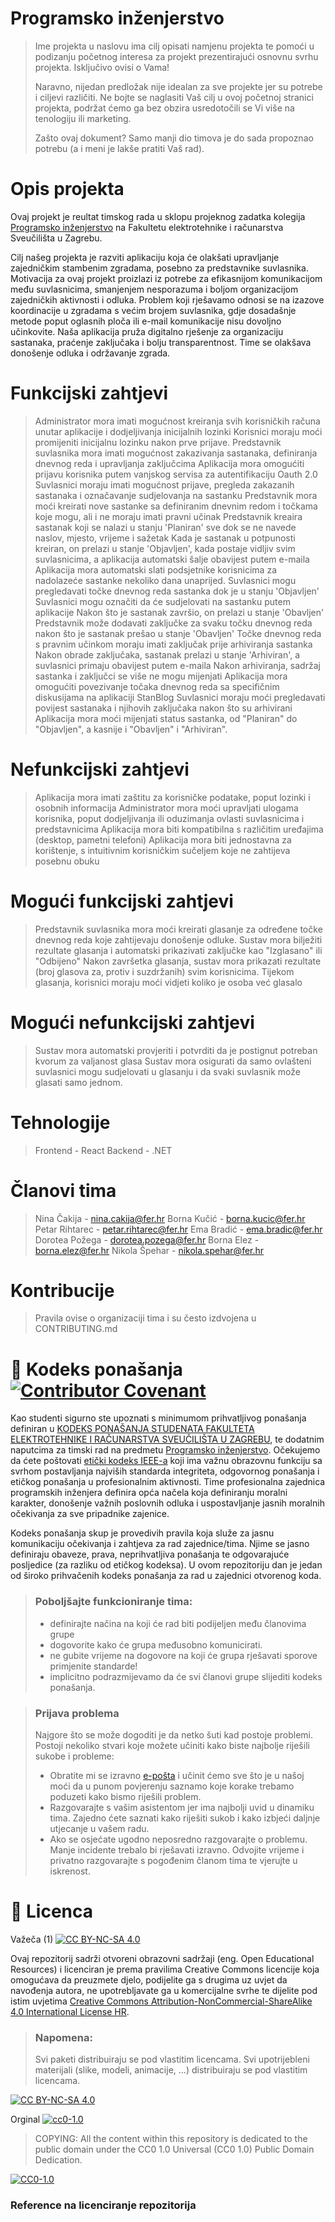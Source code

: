 # Programsko inženjerstvo

> Ime projekta u naslovu ima cilj opisati namjenu projekta te pomoći u podizanju početnog interesa za projekt prezentirajući osnovnu svrhu projekta.
> Isključivo ovisi o Vama!
> 
> Naravno, nijedan predložak nije idealan za sve projekte jer su potrebe i ciljevi različiti. Ne bojte se naglasiti Vaš cilj u ovoj početnoj stranici projekta, podržat ćemo ga bez obzira usredotočili se Vi više na tenologiju ili marketing.
> 
> Zašto ovaj dokument? Samo manji dio timova je do sada propoznao potrebu (a i meni je lakše pratiti Vaš rad).  

# Opis projekta
Ovaj projekt je reultat timskog rada u sklopu projeknog zadatka kolegija [Programsko inženjerstvo](https://www.fer.unizg.hr/predmet/proinz) na Fakultetu elektrotehnike i računarstva Sveučilišta u Zagrebu. 

Cilj našeg projekta je razviti aplikaciju koja će olakšati upravljanje zajedničkim stambenim zgradama, posebno za predstavnike suvlasnika. Motivacija za ovaj projekt proizlazi iz potrebe za efikasnijom komunikacijom među suvlasnicima, smanjenjem nesporazuma i boljom organizacijom zajedničkih aktivnosti i odluka. Problem koji rješavamo odnosi se na izazove koordinacije u zgradama s većim brojem suvlasnika, gdje dosadašnje metode poput oglasnih ploča ili e-mail komunikacije nisu dovoljno učinkovite. Naša aplikacija pruža digitalno rješenje za organizaciju sastanaka, praćenje zaključaka i bolju transparentnost. Time se olakšava donošenje odluka i održavanje zgrada.

# Funkcijski zahtjevi
>Administrator mora imati mogućnost kreiranja svih korisničkih računa unutar aplikacije i dodjeljivanja inicijalnih lozinki​
>Korisnici moraju moći promijeniti inicijalnu lozinku nakon prve prijave.
>Predstavnik suvlasnika mora imati mogućnost zakazivanja sastanaka, definiranja dnevnog reda i upravljanja zaključcima​
>Aplikacija mora omogućiti prijavu korisnika putem vanjskog servisa za autentifikaciju Oauth 2.0
>Suvlasnici moraju imati mogućnost prijave, pregleda zakazanih sastanaka i označavanje sudjelovanja na sastanku
>Predstavnik mora moći kreirati nove sastanke sa definiranim dnevnim redom i točkama koje mogu, ali i ne moraju imati pravni učinak 
>Predstavnik kreaira sastanak koji se nalazi u stanju 'Planiran' sve dok se ne navede naslov, mjesto, vrijeme i sažetak
>Kada je sastanak u potpunosti kreiran, on prelazi u stanje 'Objavljen', kada postaje vidljiv svim suvlasnicima, a aplikacija automatski šalje obavijest putem e-maila​
>Aplikacija mora automatski slati podsjetnike korisnicima za nadolazeće sastanke nekoliko dana unaprijed.
>Suvlasnici mogu pregledavati točke dnevnog reda sastanka dok je u stanju 'Objavljen'​
>Suvlasnici mogu označiti da će sudjelovati na sastanku putem aplikacije
>Nakon što je sastanak završio, on prelazi u stanje 'Obavljen'
>Predstavnik može dodavati zaključke za svaku točku dnevnog reda nakon što je sastanak prešao u stanje 'Obavljen'
>Točke dnevnog reda s pravnim učinkom moraju imati zaključak prije arhiviranja sastanka​
>Nakon obrade zaključaka, sastanak prelazi u stanje 'Arhiviran', a suvlasnici primaju obavijest putem e-maila
>Nakon arhiviranja, sadržaj sastanka i zaključci se više ne mogu mijenjati​
>Aplikacija mora omogućiti povezivanje točaka dnevnog reda sa specifičnim diskusijama na aplikaciji StanBlog
>Suvlasnici moraju moći pregledavati povijest sastanaka i njihovih zaključaka nakon što su arhivirani​
>Aplikacija mora moći mijenjati status sastanka, od "Planiran" do "Objavljen", a kasnije i "Obavljen" i "Arhiviran".

# Nefunkcijski zahtjevi
>Aplikacija mora imati zaštitu za korisničke podatake, poput lozinki i osobnih informacija
>Administrator mora moći upravljati ulogama korisnika, poput dodjeljivanja ili oduzimanja ovlasti suvlasnicima i predstavnicima
>Aplikacija mora biti kompatibilna s različitim uređajima (desktop, pametni telefoni)
>Aplikacija mora biti jednostavna za korištenje, s intuitivnim korisničkim sučeljem koje ne zahtijeva posebnu obuku

# Mogući funkcijski zahtjevi
>Predstavnik suvlasnika mora moći kreirati glasanje za određene točke dnevnog reda koje zahtijevaju donošenje odluke.
>Sustav mora bilježiti rezultate glasanja i automatski prikazivati zaključke kao "Izglasano" ili "Odbijeno"
>Nakon završetka glasanja, sustav mora prikazati rezultate (broj glasova za, protiv i suzdržanih) svim korisnicima.
>Tijekom glasanja, korisnici moraju moći vidjeti koliko je osoba već glasalo

# Mogući nefunkcijski zahtjevi
>Sustav mora automatski provjeriti i potvrditi da je postignut potreban kvorum za valjanost glasa
>Sustav mora osigurati da samo ovlašteni suvlasnici mogu sudjelovati u glasanju i da svaki suvlasnik može glasati samo jednom.

# Tehnologije
>Frontend - React
>Backend - .NET

# Članovi tima
>Nina Čakija - nina.cakija@fer.hr
>Borna Kučić - borna.kucic@fer.hr
>Petar Rihtarec - petar.rihtarec@fer.hr
>Ema Bradić - ema.bradic@fer.hr
>Dorotea Požega - dorotea.pozega@fer.hr
>Borna Elez - borna.elez@fer.hr
>Nikola Špehar - nikola.spehar@fer.hr

# Kontribucije
>Pravila ovise o organizaciji tima i su često izdvojena u CONTRIBUTING.md



# 📝 Kodeks ponašanja [![Contributor Covenant](https://img.shields.io/badge/Contributor%20Covenant-2.1-4baaaa.svg)](CODE_OF_CONDUCT.md)
Kao studenti sigurno ste upoznati s minimumom prihvatljivog ponašanja definiran u [KODEKS PONAŠANJA STUDENATA FAKULTETA ELEKTROTEHNIKE I RAČUNARSTVA SVEUČILIŠTA U ZAGREBU](https://www.fer.hr/_download/repository/Kodeks_ponasanja_studenata_FER-a_procisceni_tekst_2016%5B1%5D.pdf), te dodatnim naputcima za timski rad na predmetu [Programsko inženjerstvo](https://wwww.fer.hr).
Očekujemo da ćete poštovati [etički kodeks IEEE-a](https://www.ieee.org/about/corporate/governance/p7-8.html) koji ima važnu obrazovnu funkciju sa svrhom postavljanja najviših standarda integriteta, odgovornog ponašanja i etičkog ponašanja u profesionalnim aktivnosti. Time profesionalna zajednica programskih inženjera definira opća načela koja definiranju  moralni karakter, donošenje važnih poslovnih odluka i uspostavljanje jasnih moralnih očekivanja za sve pripadnike zajenice.

Kodeks ponašanja skup je provedivih pravila koja služe za jasnu komunikaciju očekivanja i zahtjeva za rad zajednice/tima. Njime se jasno definiraju obaveze, prava, neprihvatljiva ponašanja te  odgovarajuće posljedice (za razliku od etičkog kodeksa). U ovom repozitoriju dan je jedan od široko prihvačenih kodeks ponašanja za rad u zajednici otvorenog koda.
>### Poboljšajte funkcioniranje tima:
>* definirajte načina na koji će rad biti podijeljen među članovima grupe
>* dogovorite kako će grupa međusobno komunicirati.
>* ne gubite vrijeme na dogovore na koji će grupa rješavati sporove primjenite standarde!
>* implicitno podrazmijevamo da će svi članovi grupe slijediti kodeks ponašanja.
 
>###  Prijava problema
>Najgore što se može dogoditi je da netko šuti kad postoje problemi. Postoji nekoliko stvari koje možete učiniti kako biste najbolje riješili sukobe i probleme:
>* Obratite mi se izravno [e-pošta](mailto:vlado.sruk@fer.hr) i  učinit ćemo sve što je u našoj moći da u punom povjerenju saznamo koje korake trebamo poduzeti kako bismo riješili problem.
>* Razgovarajte s vašim asistentom jer ima najbolji uvid u dinamiku tima. Zajedno ćete saznati kako riješiti sukob i kako izbjeći daljnje utjecanje u vašem radu.
>* Ako se osjećate ugodno neposredno razgovarajte o problemu. Manje incidente trebalo bi rješavati izravno. Odvojite vrijeme i privatno razgovarajte s pogođenim članom tima te vjerujte u iskrenost.

# 📝 Licenca
Važeča (1)
[![CC BY-NC-SA 4.0][cc-by-nc-sa-shield]][cc-by-nc-sa]

Ovaj repozitorij sadrži otvoreni obrazovni sadržaji (eng. Open Educational Resources)  i licenciran je prema pravilima Creative Commons licencije koja omogućava da preuzmete djelo, podijelite ga s drugima uz 
uvjet da navođenja autora, ne upotrebljavate ga u komercijalne svrhe te dijelite pod istim uvjetima [Creative Commons Attribution-NonCommercial-ShareAlike 4.0 International License HR][cc-by-nc-sa].
>
> ### Napomena:
>
> Svi paketi distribuiraju se pod vlastitim licencama.
> Svi upotrijebleni materijali  (slike, modeli, animacije, ...) distribuiraju se pod vlastitim licencama.

[![CC BY-NC-SA 4.0][cc-by-nc-sa-image]][cc-by-nc-sa]

[cc-by-nc-sa]: https://creativecommons.org/licenses/by-nc/4.0/deed.hr 
[cc-by-nc-sa-image]: https://licensebuttons.net/l/by-nc-sa/4.0/88x31.png
[cc-by-nc-sa-shield]: https://img.shields.io/badge/License-CC%20BY--NC--SA%204.0-lightgrey.svg

Orginal [![cc0-1.0][cc0-1.0-shield]][cc0-1.0]
>
>COPYING: All the content within this repository is dedicated to the public domain under the CC0 1.0 Universal (CC0 1.0) Public Domain Dedication.
>
[![CC0-1.0][cc0-1.0-image]][cc0-1.0]

[cc0-1.0]: https://creativecommons.org/licenses/by/1.0/deed.en
[cc0-1.0-image]: https://licensebuttons.net/l/by/1.0/88x31.png
[cc0-1.0-shield]: https://img.shields.io/badge/License-CC0--1.0-lightgrey.svg

### Reference na licenciranje repozitorija
